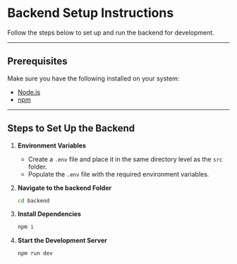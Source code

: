 # Backend Setup Instructions

Follow the steps below to set up and run the backend for development.

---

## Prerequisites

Make sure you have the following installed on your system:
- [Node.js](https://nodejs.org/) 
- [npm](https://www.npmjs.com/)

---

## Steps to Set Up the Backend

1. **Environment Variables**
   - Create a `.env` file and place it in the same directory level as the `src` folder.
   - Populate the `.env` file with the required environment variables.

2. **Navigate to the backend Folder**
   ```bash
   cd backend

3. **Install Dependencies**
   ```bash
   npm i

4. **Start the Development Server**
   ```bash
   npm run dev
